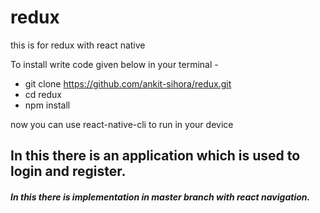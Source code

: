 # redux
this is for redux with react native

To install write code given below in your terminal -

* git clone https://github.com/ankit-sihora/redux.git
* cd redux
* npm install

now you can use react-native-cli to run in your device


## In this there is an application which is used to login and register.

##### In this there is implementation in master branch with react navigation.
